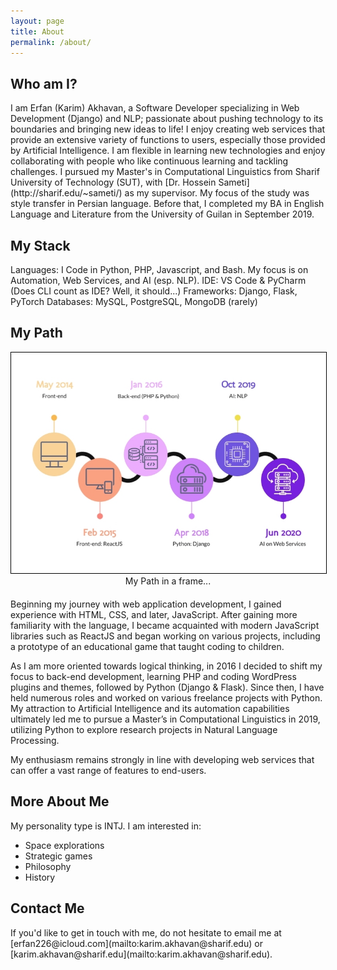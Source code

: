 ```yaml
---
layout: page
title: About
permalink: /about/
---
```


<h2 class="post-list-heading">Who am I?</h2>
I am Erfan (Karim) Akhavan, a Software Developer specializing in Web Development (Django) and NLP; passionate about pushing technology to its boundaries and bringing new ideas to life! I enjoy creating web services that provide an extensive variety of functions to users, especially those provided by Artificial Intelligence. I am flexible in learning new technologies and enjoy collaborating with people who like continuous learning and tackling challenges.
I pursued my Master's in Computational Linguistics from Sharif University of Technology (SUT), with [Dr. Hossein Sameti](http://sharif.edu/~sameti/) as my supervisor. My focus of the study was style transfer in Persian language. Before that, I completed my BA in English Language and Literature from the University of Guilan in September 2019.

<h2>My Stack</h2>
Languages: I Code in Python, PHP, Javascript, and Bash. My focus is on Automation, Web Services, and AI (esp. NLP).
IDE: VS Code & PyCharm (Does CLI count as IDE? Well, it should...)
Frameworks: Django, Flask, PyTorch
Databases: MySQL, PostgreSQL, MongoDB (rarely)

<h2 class="post-list-heading">My Path</h2>
<figure style="margin: 0 auto; text-align:center">
    <img style="display:inline-block;border:1px solid black" width="550" src="/res/my_path.jpg" alt="My Path in a frame. From HTML to web services...">
    <figcaption>My Path in a frame...</figcaption>
</figure>

<p style="margin-top: 20px">Beginning my journey with web application development, I gained experience with HTML, CSS, and later, JavaScript. After gaining more familiarity with the language, I became acquainted with modern JavaScript libraries such as ReactJS and began working on various projects, including a prototype of an educational game that taught coding to children. </p>
<p>As I am more oriented towards logical thinking, in 2016 I decided to shift my focus to back-end development, learning PHP and coding WordPress plugins and themes, followed by Python (Django & Flask). Since then, I have held numerous roles and worked on various freelance projects with Python. My attraction to Artificial Intelligence and its automation capabilities ultimately led me to pursue a Master’s in Computational Linguistics in 2019, utilizing Python to explore research projects in Natural Language Processing.
</p>
<p>My enthusiasm remains strongly in line with developing web services that can offer a vast range of features to end-users.
</p>

<h2 class="post-list-heading">More About Me</h2>
My personality type is INTJ. I am interested in:
<ul>
    <li>Space explorations</li>
    <li>Strategic games</li>
    <li>Philosophy</li>
    <li>History</li>
</ul>

<h2 class="post-list-heading">Contact Me</h2>
If you'd like to get in touch with me, do not hesitate to email me at [erfan226@icloud.com](mailto:karim.akhavan@sharif.edu) or [karim.akhavan@sharif.edu](mailto:karim.akhavan@sharif.edu).